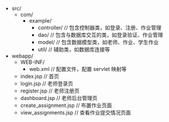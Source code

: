 - src/
    - com/
        - example/
            - controller/  // 包含控制器类，如登录、注册、作业管理
            - dao/         // 包含与数据库交互的类，如登录验证、作业管理
            - model/       // 包含数据模型类，如老师、作业、学生作业
            - util/        // 辅助类，如数据库连接等
- webapp/
    - WEB-INF/
        - web.xml       // 配置文件，配置 servlet 映射等
    - index.jsp       // 首页
    - login.jsp       // 老师登录页
    - register.jsp    // 老师注册页
    - dashboard.jsp   // 老师后台管理页
    - create_assignment.jsp  // 布置作业页面
    - view_assignments.jsp    // 查看作业提交情况页面

